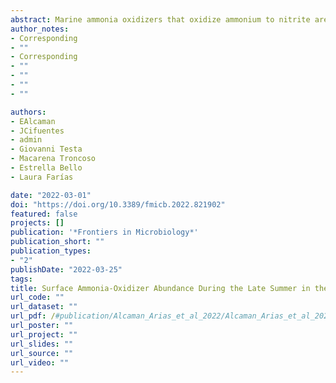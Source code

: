 ```yaml
---
abstract: Marine ammonia oxidizers that oxidize ammonium to nitrite are abundant in polar waters, especially during the winter in the deeper mixed-layer of West Antarctic Peninsula (WAP) waters. However, the activity and abundance of ammonia-oxidizers during the summer in surface coastal Antarctic waters remain unclear. In this study, the ammonia-oxidation rates, abundance and identity of ammonia-oxidizing bacteria (AOB) and archaea (AOA) were evaluated in the marine surface layer (to 30 m depth) in Chile Bay (Greenwich Island, WAP) over three consecutive late-summer periods (2017, 2018, and 2019). Ammonia-oxidation rates of 68.31 nmol N L<sup>−1</sup> day<sup>−1</sup> (2018) and 37.28 nmol N L<sup>−1</sup> day<sup>−1</sup> (2019) were detected from illuminated 2 m seawater incubations. However, high ammonia-oxidation rates between 267.75 and 109.38 nmol N L<sup>−1</sup> day<sup>−1</sup> were obtained under the dark condition at 30 m in 2018 and 2019, respectively. During the late-summer sampling periods both stratifying and mixing events occurring in the water column over short timescales (February–March). Metagenomic analysis of seven nitrogen cycle modules revealed the presence of ammonia-oxidizers, such as the Archaea Nitrosopumilus and the Bacteria Nitrosomonas and Nitrosospira, with AOA often being more abundant than AOB. However, quantification of specific amoA gene transcripts showed number of AOB being two orders of magnitude higher than AOA, with Nitrosomonas representing the most transcriptionally active AOB in the surface waters. Additionally, Candidatus Nitrosopelagicus and Nitrosopumilus, phylogenetically related to surface members of the NP-ε and NP-γ clades respectively, were the predominant AOA. Our findings expand the known distribution of ammonium-oxidizers to the marine surface layer, exposing their potential ecological role in supporting the marine Antarctic system during the productive summer periods.
author_notes:
- Corresponding
- ""
- Corresponding
- ""
- ""
- ""
- ""

authors:
- EAlcaman
- JCifuentes
- admin
- Giovanni Testa
- Macarena Troncoso
- Estrella Bello
- Laura Farías

date: "2022-03-01"
doi: "https://doi.org/10.3389/fmicb.2022.821902"
featured: false
projects: []
publication: '*Frontiers in Microbiology*'
publication_short: ""
publication_types:
- "2"
publishDate: "2022-03-25"
tags:
title: Surface Ammonia-Oxidizer Abundance During the Late Summer in the West Antarctic Coastal System
url_code: ""
url_dataset: ""
url_pdf: /#publication/Alcaman_Arias_et_al_2022/Alcaman_Arias_et_al_2022.pdf
url_poster: ""
url_project: ""
url_slides: ""
url_source: ""
url_video: ""
---
```

